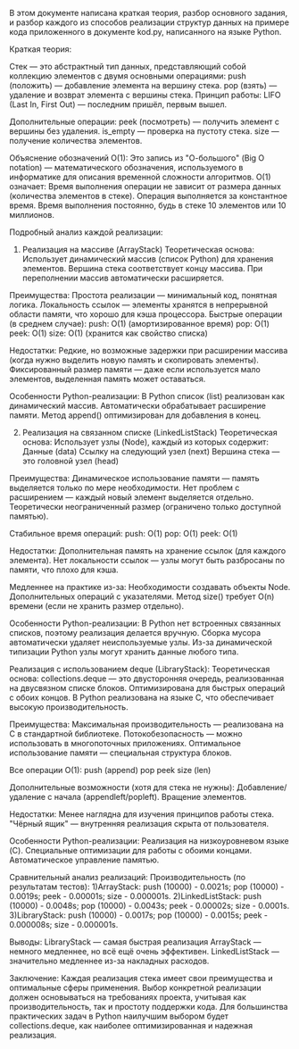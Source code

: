 

  В этом документе написана краткая теория, разбор основного задания, и разбор каждого из способов реализации структур данных на примере кода приложенного в документе kod.py, написанного на языке Python.

  Краткая теория: 

  Стек — это абстрактный тип данных, представляющий собой коллекцию элементов с двумя основными операциями:
push (положить) — добавление элемента на вершину стека.
pop (взять) — удаление и возврат элемента с вершины стека.
Принцип работы: LIFO (Last In, First Out) — последним пришёл, первым вышел.

  Дополнительные операции:
peek (посмотреть) — получить элемент с вершины без удаления.
is_empty — проверка на пустоту стека.
size — получение количества элементов.
  
  Объяснение обозначений O(1):
Это запись из "О-большого" (Big O notation) — математического обозначения, используемого в информатике для описания временной сложности алгоритмов.
  O(1) означает:
Время выполнения операции не зависит от размера данных (количества элементов в стеке).
Операция выполняется за константное время.
Время выполнения постоянно, будь в стеке 10 элементов или 10 миллионов.
  
  
  Подробный анализ каждой реализации:
  1. Реализация на массиве (ArrayStack)
  Теоретическая основа:
  Использует динамический массив (список Python) для хранения элементов.
Вершина стека соответствует концу массива.
При переполнении массив автоматически расширяется.

  Преимущества:
Простота реализации — минимальный код, понятная логика.
Локальность ссылок — элементы хранятся в непрерывной области памяти, что хорошо для кэша процессора.
  Быстрые операции (в среднем случае):
push: O(1) (амортизированное время)
pop: O(1)
peek: O(1)
size: O(1) (хранится как свойство списка)

  Недостатки:
Редкие, но возможные задержки при расширении массива (когда нужно выделить новую память и скопировать элементы).
Фиксированный размер памяти — даже если используется мало элементов, выделенная память может оставаться.

  Особенности Python-реализации:
В Python список (list) реализован как динамический массив.
Автоматически обрабатывает расширение памяти.
Метод append() оптимизирован для добавления в конец.

  2. Реализация на связанном списке (LinkedListStack)
  Теоретическая основа:
  Использует узлы (Node), каждый из которых содержит:
Данные (data)
Ссылку на следующий узел (next)
Вершина стека — это головной узел (head)

  Преимущества:
Динамическое использование памяти — память выделяется только по мере необходимости.
Нет проблем с расширением — каждый новый элемент выделяется отдельно.
Теоретически неограниченный размер (ограничено только доступной памятью).

  Стабильное время операций:
push: O(1)
pop: O(1)
peek: O(1)

Недостатки:
Дополнительная память на хранение ссылок (для каждого элемента).
Нет локальности ссылок — узлы могут быть разбросаны по памяти, что плохо для кэша.

  Медленнее на практике из-за:
Необходимости создавать объекты Node.
Дополнительных операций с указателями.
Метод size() требует O(n) времени (если не хранить размер отдельно).

  Особенности Python-реализации:
В Python нет встроенных связанных списков, поэтому реализация делается вручную.
Сборка мусора автоматически удаляет неиспользуемые узлы.
Из-за динамической типизации Python узлы могут хранить данные любого типа.

  Реализация с использованием deque (LibraryStack):
  Теоретическая основа:
collections.deque — это двусторонняя очередь, реализованная на двусвязном списке блоков.
Оптимизирована для быстрых операций с обоих концов.
В Python реализована на языке C, что обеспечивает высокую производительность.

  Преимущества:
Максимальная производительность — реализована на C в стандартной библиотеке.
Потокобезопасность — можно использовать в многопоточных приложениях.
Оптимальное использование памяти — специальная структура блоков.

  Все операции O(1):
push (append)
pop
peek
size (len)

Дополнительные возможности (хотя для стека не нужны):
Добавление/удаление с начала (appendleft/popleft).
Вращение элементов.

  Недостатки:
Менее наглядна для изучения принципов работы стека.
"Чёрный ящик" — внутренняя реализация скрыта от пользователя.

  Особенности Python-реализации:
Реализация на низкоуровневом языке (C).
Специальные оптимизации для работы с обоими концами.
Автоматическое управление памятью.

  Сравнительный анализ реализаций:
  Производительность (по результатам тестов):
1)ArrayStack: push (10000) - 0.0021s; pop (10000) - 0.0019s; peek - 0.00001s; size - 0.000001s.
2)LinkedListStack: push (10000)	- 0.0048s; pop (10000) - 0.0043s; peek - 0.00002s; size - 0.0001s.
3)LibraryStack: push (10000) - 0.0017s; pop (10000) - 0.0015s; peek - 0.000008s; size - 0.000001s.

  Выводы:
LibraryStack — самая быстрая реализация
ArrayStack — немного медленнее, но всё ещё очень эффективен.
LinkedListStack — значительно медленнее из-за накладных расходов.

Заключение:
Каждая реализация стека имеет свои преимущества и оптимальные сферы применения. Выбор конкретной реализации должен основываться на требованиях проекта, учитывая как производительность, так и простоту поддержки кода. Для большинства практических задач в Python наилучшим выбором будет collections.deque, как наиболее оптимизированная и надежная реализация.
